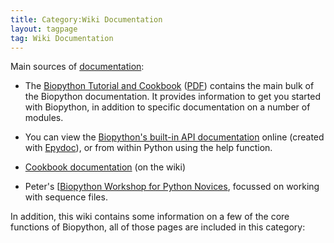 ```yaml
---
title: Category:Wiki Documentation
layout: tagpage
tag: Wiki Documentation
---
```


Main sources of [documentation](documentation "wikilink"):

-   The [Biopython Tutorial and
    Cookbook](http://biopython.org/DIST/docs/tutorial/Tutorial.html)
    ([PDF](http://biopython.org/DIST/docs/tutorial/Tutorial.pdf))
    contains the main bulk of the Biopython documentation. It provides
    information to get you started with Biopython, in addition to
    specific documentation on a number of modules.

<!-- -->

-   You can view the [Biopython's built-in API
    documentation](http://biopython.org/DIST/docs/api) online (created
    with [Epydoc](http://epydoc.sourceforge.net/)), or from within
    Python using the help function.

<!-- -->

-   [Cookbook documentation](Category%3ACookbook "wikilink") (on
    the wiki)

<!-- -->

-   Peter's \[[Biopython Workshop for Python
    Novices](https://github.com/peterjc/biopython_workshop), focussed on
    working with sequence files.

In addition, this wiki contains some information on a few of the core
functions of Biopython, all of those pages are included in this
category:
